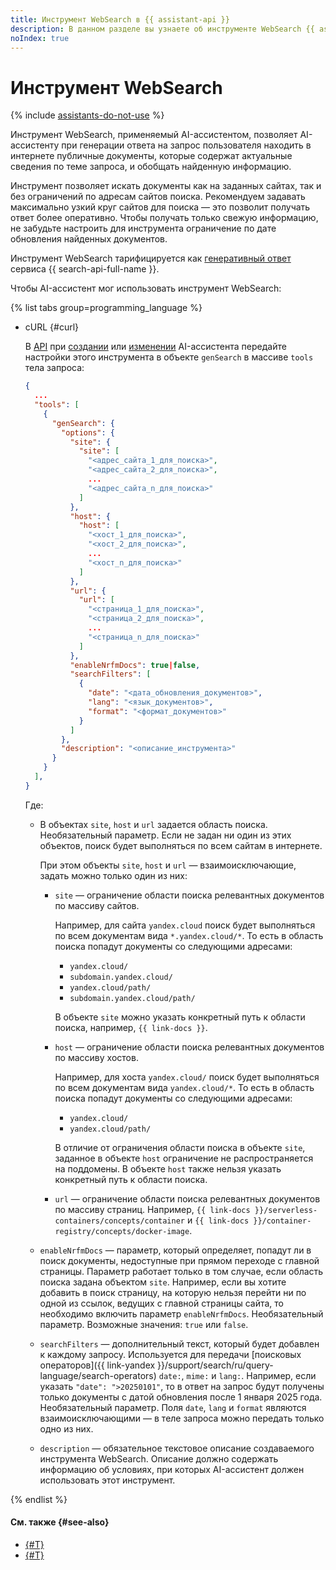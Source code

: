 ```yaml
---
title: Инструмент WebSearch в {{ assistant-api }}
description: В данном разделе вы узнаете об инструменте WebSearch {{ assistant-api }}, с помощью которого вы можете создавать персонализированных ассистентов, реализующих сценарий генеративного ответа с учетом информации из интернета.
noIndex: true
---
```


# Инструмент WebSearch

{% include [assistants-do-not-use](../../../../_includes/ai-studio/ai-assistant-disclaimer.md) %}

Инструмент WebSearch, применяемый AI-ассистентом, позволяет AI-ассистенту при генерации ответа на запрос пользователя находить в интернете публичные документы, которые содержат актуальные сведения по теме запроса, и обобщать найденную информацию.

Инструмент позволяет искать документы как на заданных сайтах, так и без ограничений по адресам сайтов поиска. Рекомендуем задавать максимально узкий круг сайтов для поиска — это позволит получать ответ более оперативно. Чтобы получать только свежую информацию, не забудьте настроить для инструмента ограничение по дате обновления найденных документов.

Инструмент WebSearch тарифицируется как [генеративный ответ](../../../../search-api/pricing.md) сервиса {{ search-api-full-name }}.

Чтобы AI-ассистент мог использовать инструмент WebSearch:

{% list tabs group=programming_language %}

- cURL {#curl}

  В [API](../../api.md) при [создании](../../../assistants/api-ref/Assistant/create.md) или [изменении](../../../assistants/api-ref/Assistant/update.md) AI-ассистента передайте настройки этого инструмента в объекте `genSearch` в массиве `tools` тела запроса:

  ```json
  {
    ...
    "tools": [
      {
        "genSearch": {
          "options": {
            "site": {
              "site": [
                "<адрес_сайта_1_для_поиска>",
                "<адрес_сайта_2_для_поиска>",
                ...
                "<адрес_сайта_n_для_поиска>"
              ]
            },
            "host": {
              "host": [
                "<хост_1_для_поиска>",
                "<хост_2_для_поиска>",
                ...
                "<хост_n_для_поиска>"
              ]
            },
            "url": {
              "url": [
                "<страница_1_для_поиска>",
                "<страница_2_для_поиска>",
                ...
                "<страница_n_для_поиска>"
              ]
            },
            "enableNrfmDocs": true|false,
            "searchFilters": [
              {
                "date": "<дата_обновления_документов>",
                "lang": "<язык_документов>",
                "format": "<формат_документов>"
              }
            ]
          },
          "description": "<описание_инструмента>"
        }
      }
    ],
  }
  ```

  Где:

  * В объектах `site`, `host` и `url` задается область поиска. Необязательный параметр. Если не задан ни один из этих объектов, поиск будет выполняться по всем сайтам в интернете.
  
      При этом объекты `site`, `host` и `url` — взаимоисключающие, задать можно только один из них:

      * `site` — ограничение области поиска релевантных документов по массиву сайтов.

          Например, для сайта `yandex.cloud` поиск будет выполняться по всем документам вида `*.yandex.cloud/*`. То есть в область поиска попадут документы со следующими адресами:
          * `yandex.cloud/`
          * `subdomain.yandex.cloud/`
          * `yandex.cloud/path/`
          * `subdomain.yandex.cloud/path/`

          В объекте `site` можно указать конкретный путь к области поиска, например, `{{ link-docs }}`.
      * `host` — ограничение области поиска релевантных документов по массиву хостов.

          Например, для хоста `yandex.cloud/` поиск будет выполняться по всем документам вида `yandex.cloud/*`. То есть в область поиска попадут документы со следующими адресами:
          * `yandex.cloud/`
          * `yandex.cloud/path/`

          В отличие от ограничения области поиска в объекте `site`, заданное в объекте `host` ограничение не распространяется на поддомены. В объекте `host` также нельзя указать конкретный путь к области поиска.
      * `url` — ограничение области поиска релевантных документов по массиву страниц. Например, `{{ link-docs }}/serverless-containers/concepts/container` и `{{ link-docs }}/container-registry/concepts/docker-image`.
  * `enableNrfmDocs` — параметр, который определяет, попадут ли в поиск документы, недоступные при прямом переходе с главной страницы. Параметр работает только в том случае, если область поиска задана объектом `site`. Например, если вы хотите добавить в поиск страницу, на которую нельзя перейти ни по одной из ссылок, ведущих с главной страницы сайта, то необходимо включить параметр `enableNrfmDocs`. Необязательный параметр. Возможные значения: `true` или `false`.
  * `searchFilters` — дополнительный текст, который будет добавлен к каждому запросу. Используется для передачи [поисковых операторов]({{ link-yandex }}/support/search/ru/query-language/search-operators) `date:`, `mime:` и `lang:`. Например, если указать `"date": ">20250101"`, то в ответ на запрос будут получены только документы с датой обновления после 1 января 2025 года. Необязательный параметр. Поля `date`, `lang` и `format` являются взаимоисключающими — в теле запроса можно передать только одно из них.
  * `description` — обязательное текстовое описание создаваемого инструмента WebSearch. Описание должно содержать информацию об условиях, при которых AI-ассистент должен использовать этот инструмент.

{% endlist %}

#### См. также {#see-also}

* [{#T}](../../../operations/assistant/create-with-websearch.md)
* [{#T}](./vector-store.md)